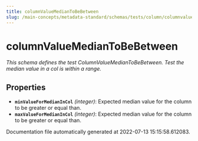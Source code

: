 ```yaml
---
title: columnValueMedianToBeBetween
slug: /main-concepts/metadata-standard/schemas/tests/column/columnvaluemediantobebetween
---
```


# columnValueMedianToBeBetween

*This schema defines the test ColumnValueMedianToBeBetween. Test the median value in a col is within a range.*

## Properties

- **`minValueForMedianInCol`** *(integer)*: Expected median value for the column to be greater or equal than.
- **`maxValueForMedianInCol`** *(integer)*: Expected median value for the column to be greater or equal than.


Documentation file automatically generated at 2022-07-13 15:15:58.612083.

